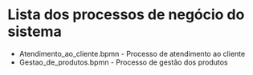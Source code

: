 # Lista dos processos de negócio do sistema

* Atendimento_ao_cliente.bpmn - Processo de atendimento ao cliente
* Gestao_de_produtos.bpmn - Processo de gestão dos produtos



